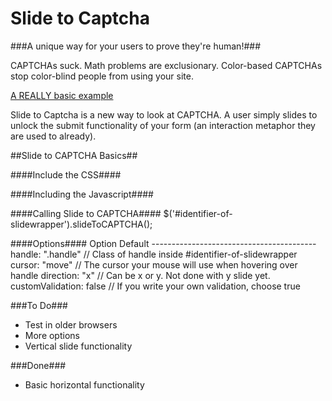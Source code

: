 Slide to Captcha
================
###A unique way for your users to prove they're human!###

CAPTCHAs suck. Math problems are exclusionary. Color-based CAPTCHAs stop color-blind people from using your site. 

[A REALLY basic example](http://joshbroton.com/projects/slide-to-captcha)

Slide to Captcha is a new way to look at CAPTCHA. A user simply slides to unlock the submit functionality of your form (an interaction metaphor they are used to already).

##Slide to CAPTCHA Basics##

####Include the CSS####
    <link href="path/to/slide-to-captcha.css" rel="stylesheet" />
    
####Including the Javascript####
    <script src="path/to/slide-to-captcha.min.js" type="text/javascript"></script>
    
####Calling Slide to CAPTCHA####
    $('#identifier-of-slidewrapper').slideToCAPTCHA();
    
####Options####
    Option              Default
    -----------------------------------------
    handle:             ".handle"  // Class of handle inside #identifier-of-slidewrapper
    cursor:             "move"     // The cursor your mouse will use when hovering over handle
    direction:          "x"        // Can be x or y. Not done with y slide yet.
    customValidation:   false      // If you write your own validation, choose true

###To Do###
* Test in older browsers
* More options
* Vertical slide functionality

###Done###
* Basic horizontal functionality
